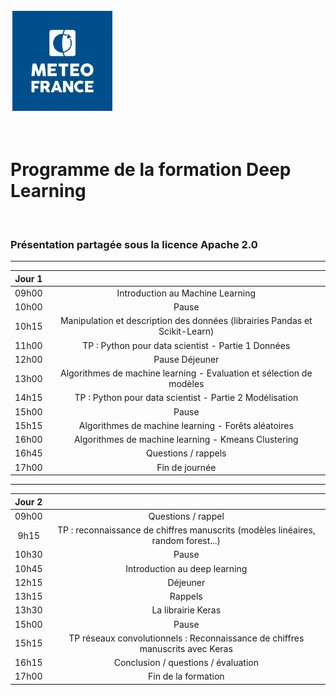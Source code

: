 <style>

.slide {
 background-color: White ;
 font: 25px arial, sans-serif; 
 position: relative;
 background-image: url('./Images/logo.png');
 background-repeat: no-repeat, repeat;
 background-position: bottom 10px left 10px;
 }
 
.slide a {
 color: black;
 }
 
.slide h1 {
 color: Black !important;

 } 
 
.slide h2 {
 color: SteelBlue ; 
 } 
 
 .slide h3 {
 color: LightSkyBlue ; 
 }
 
 .slide h4 { 
 color: Black; 
 }
 
 .slide h5 {
 color: Red
 }
 
</style>

<!-- *page_number: true -->

![Logo météo](./Images/logo2.PNG)

<br/>

Programme de la formation Deep Learning
==

<br/>

### Présentation partagée sous la licence Apache 2.0

---

<!-- *page_number: true -->

|Jour 1||
|:-:|:-:|
|09h00 | Introduction au Machine Learning|
|10h00 | Pause|
|10h15 | Manipulation et description des données (librairies Pandas et Scikit-Learn) |
|11h00 | TP : Python pour data scientist - Partie 1 Données|
|12h00 | Pause Déjeuner|
|13h00 | Algorithmes de machine learning - Evaluation et sélection de modèles |
|14h15 | TP : Python pour data scientist - Partie 2 Modélisation |
|15h00 | Pause|
|15h15 | Algorithmes de machine learning - Forêts aléatoires |
|16h00 | Algorithmes de machine learning - Kmeans Clustering |
|16h45 | Questions / rappels|
|17h00 | Fin de journée|

---

<!-- *page_number: true -->

|Jour 2 ||
|:-:|:-:|
|09h00 | Questions / rappel |
|9h15 | TP : reconnaissance de chiffres manuscrits (modèles linéaires, random forest...) |
|10h30 | Pause |
|10h45 | Introduction au deep learning |
|12h15 | Déjeuner |
|13h15 | Rappels |
|13h30 |  La librairie Keras |
|15h00 | Pause |
|15h15 |TP réseaux convolutionnels : Reconnaissance de chiffres manuscrits avec Keras | |
|16h15 | Conclusion / questions / évaluation |
|17h00 | Fin de la formation |











